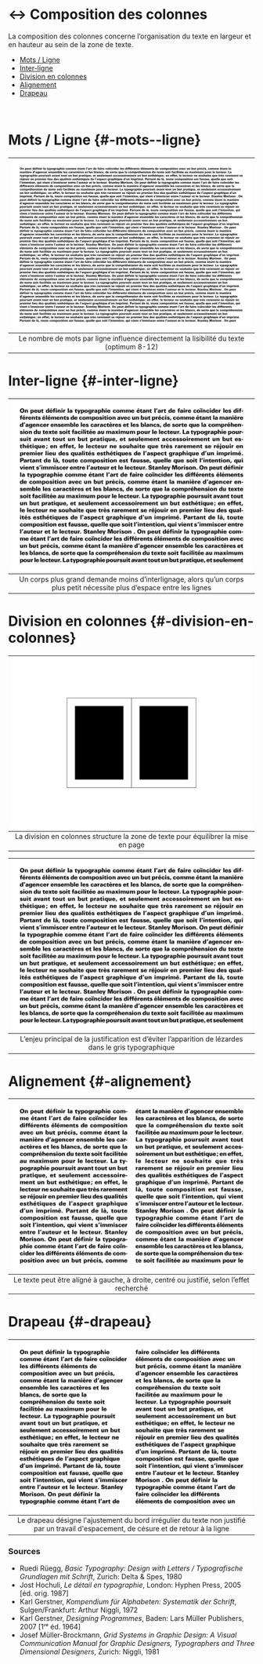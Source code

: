 # ↔️ Composition des colonnes

La composition des colonnes concerne l’organisation du texte en largeur et en hauteur au sein de la zone de texte.

- [Mots / Ligne](#-mots--ligne)
- [Inter-ligne](#-inter-ligne)
- [Division en colonnes](#-division-en-colonnes)
- [Alignement](#-alignement)
- [Drapeau](#-drapeau)

  
&nbsp;

# Mots / Ligne {#-mots--ligne}  

|![](links/0-Colonne41.gif) |
|:---:|
| Le nombre de mots par ligne influence directement la lisibilité du texte (optimum 8-12) |

# Inter-ligne {#-inter-ligne}

|![](links/0-Colonne47.gif) |
|:---:|
| Un corps plus grand demande moins d’interlignage, alors qu’un corps plus petit nécessite plus d’espace entre les lignes |

# Division en colonnes {#-division-en-colonnes}

|![](links/0-Colonne55.gif) |
|:---:|
| La division en colonnes structure la zone de texte pour équilibrer la mise en page |

|![](links/0-Colonne60.gif) |
|:---:|
| L’enjeu principal de la justification est d’éviter l’apparition de lézardes dans le gris typographique |

# Alignement {#-alignement}

|![](links/0-Colonne69.gif) |
|:---:|
| Le texte peut être aligné à gauche, à droite, centré ou justifié, selon l’effet recherché |

# Drapeau {#-drapeau}

|![](links/0-Colonne73.gif) |
|:---:|
| Le drapeau désigne l'ajustement du bord irrégulier du texte non justifié par un travail d'espacement, de césure et de retour à la ligne |


### Sources

- Ruedi Rüegg, *Basic Typography: Design with Letters / Typografische Grundlagen mit Schrift*, Zurich: Delta & Spes, 1980  
- Jost Hochuli, *Le détail en typographie*, London: Hyphen Press, 2005 [éd. orig. 1987]  
- Karl Gerstner, *Kompendium für Alphabeten: Systematik der Schrift*, Sulgen/Frankfurt: Arthur Niggli, 1972  
- Karl Gerstner, *Designing Programmes*, Baden: Lars Müller Publishers, 2007 [1ʳᵉ éd. 1964]  
- Josef Müller-Brockmann, *Grid Systems in Graphic Design: A Visual Communication Manual for Graphic Designers, Typographers and Three Dimensional Designers*, Zurich: Niggli, 1981  

<!-- - **Prénom Nom**  
  *Titre*, 0000 -->

<!-- [^1]: Adrian Frutiger, *Type, Sign, Symbol*, 1980 -->

